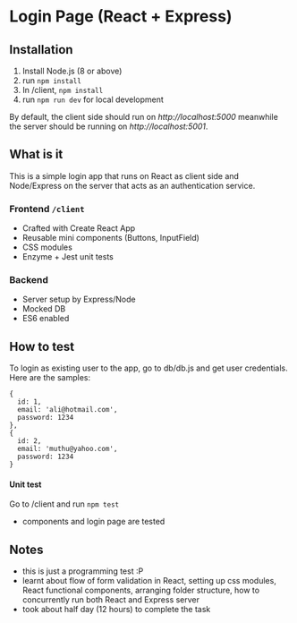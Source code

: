 # Login Page (React + Express)

## Installation

1. Install Node.js (8 or above)
2. run `npm install`
3. In /client, `npm install`
4. run `npm run dev` for local development

By default, the client side should run on *http://localhost:5000* meanwhile the server should be running on *http://localhost:5001*.

## What is it
This is a simple login app that runs on React as client side and Node/Express on the server that acts as an authentication service.

### Frontend `/client`
- Crafted with Create React App
- Reusable mini components (Buttons, InputField)
- CSS modules
- Enzyme + Jest unit tests

### Backend
- Server setup by Express/Node
- Mocked DB
- ES6 enabled

## How to test
To login as existing user to the app, go to db/db.js and get user credentials. Here are the samples:
```
{
  id: 1,
  email: 'ali@hotmail.com',
  password: 1234
},
{
  id: 2,
  email: 'muthu@yahoo.com',
  password: 1234
}
```

#### Unit test
Go to /client and run `npm test`
- components and login page are tested

## Notes
- this is just a programming test :P
- learnt about flow of form validation in React, setting up css modules, React functional components, arranging folder structure, how to concurrently run both React and Express server
- took about half day (12 hours) to complete the task
